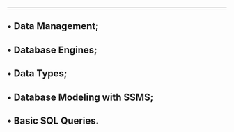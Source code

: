 ------------------------------------------------------------------------
• Data Management;
------------------------------------------------------------------------
• Database Engines;
------------------------------------------------------------------------
• Data Types;
------------------------------------------------------------------------
• Database Modeling with SSMS;
------------------------------------------------------------------------
• Basic SQL Queries.
------------------------------------------------------------------------
